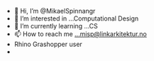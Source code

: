 - 👋 Hi, I’m @MikaelSpinnangr
- 👀 I’m interested in ...Computational Design
- 🌱 I’m currently learning ...CS
- 📫 How to reach me ...misp@linkarkitektur.no
- Rhino Grashopper user
-

<!---
MikaelSpinnangr/MikaelSpinnangr is a ✨ special ✨ repository because its `README.md` (this file) appears on your GitHub profile.
You can click the Preview link to take a look at your changes.
--->
